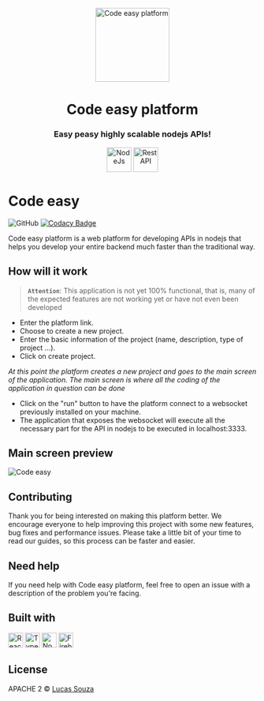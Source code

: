 <p align="center">
  <img src="https://raw.githubusercontent.com/lucasdevargassouza/code-easy-web/master/projeto/code-easy.png" height="150" width="150" alt="Code easy platform" />
</p>

<h2 align="center" style="font-size:28px;font-weight:bold">Code easy platform</h2>

<h3 align="center">
  Easy peasy highly scalable nodejs APIs!
</h3>
<p align="center">
  <img src="https://raw.githubusercontent.com/lucasdevargassouza/code-easy-web/master/projeto/nodejs.svg" height="50" width="50" alt="NodeJs" />
  <img src="https://raw.githubusercontent.com/lucasdevargassouza/code-easy-web/master/projeto/RestAPI.png" height="50" width="50" alt="Rest API" />
</p>

# Code easy

![GitHub](https://raw.githubusercontent.com/lucasdevargassouza/code-easy-web/master/projeto/mit.svg)
[![Codacy Badge](https://api.codacy.com/project/badge/Grade/98c22045d3924f2fbf045b5da3ef7efa)](https://app.codacy.com/gh/code-easy-platform/code-easy-web?utm_source=github.com&utm_medium=referral&utm_content=code-easy-platform/code-easy-web&utm_campaign=Badge_Grade_Dashboard)

Code easy platform is a web platform for developing APIs in nodejs that helps you develop your entire backend much faster than the traditional way.

## How will it work

> **`Attention`**: This application is not yet 100% functional, that is, many of the expected features are not working yet or have not even been developed

* Enter the platform link.
* Choose to create a new project.
* Enter the basic information of the project (name, description, type of project ...).
* Click on create project.

*At this point the platform creates a new project and goes to the main screen of the application. The main screen is where all the coding of the application in question can be done*

* Click on the "run" button to have the platform connect to a websocket previously installed on your machine.
* The application that exposes the websocket will execute all the necessary part for the API in nodejs to be executed in localhost:3333.

## Main screen preview

![Code easy](https://raw.githubusercontent.com/lucasdevargassouza/code-easy-web/master/projeto/Code-easy-web.PNG)

## Contributing

Thank you for being interested on making this platform better. We encourage everyone to help improving this project with some new features, bug fixes and performance issues. Please take a little bit of your time to read our guides, so this process can be faster and easier.

## Need help

If you need help with Code easy platform, feel free to open an issue with a description of the problem you're facing.

## Built with

<p align="left">
  <img src="https://raw.githubusercontent.com/lucasdevargassouza/code-easy-web/master/projeto/ReactJs.png" height="30" width="30" alt="React Js" />
  <img src="https://raw.githubusercontent.com/lucasdevargassouza/code-easy-web/master/projeto/typescript.png" height="30" width="30" alt="Typescript" />
  <img src="https://raw.githubusercontent.com/lucasdevargassouza/code-easy-web/master/projeto/nodejs.svg" height="30" width="30" alt="NodeJs" />
  <img src="https://raw.githubusercontent.com/lucasdevargassouza/code-easy-web/master/projeto/firebase.png" height="30" width="30" alt="Firebase" />
</p>

## License

APACHE 2 © [Lucas Souza](https://lucasdevargassouza.com.br)
